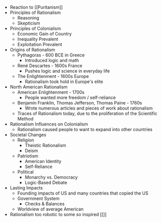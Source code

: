 * Reaction to [[Puritanism]]
* Principles of Rationalism
	* Reasoning
	* Skepticism
* Principles of Colonialism
	* Economic Gain of Country
	* Inequality Prevalent
	* Exploitation Prevalent
* Origins of Rationalism
	* Pythagoras - 600 BCE in Greece
		* Introduced logic and math
	* René Descartes - 1600s France
		* Pushes logic and science in everyday life
	* The Enlightenment - 1600s Europe
		* Rationalism took hold in Europe's elite
* North American Rationalism
	* American Enlightenment - 1700s
		* People wanted more freedom / self-reliance
	* Benjamin Franklin, Thomas Jefferson, Thomas Paine - 1760s
		* Wrote numerous articles and pieces of work about rationalism
	* Traces of Rationalism today, due to the proliferation of the Scientific Method
* Rationalism Influences on Colonialism
	* Rationalism caused people to want to expand into other countries
* Societal Changes
	* Religion
		* Theistic Rationalism
		* Deism
	* Patriotism
		* American Identity
		* Self-Reliance
	* Political
		* Monarchy vs. Democracy
		* Logic-Based Debate
* Lasting Impacts
	* Founding impacts of US and many countries that copied the US
	* Government System
		* Checks & Balances
	* Worldview of average American
* Rationalism too robotic to some so inspired [[]]
